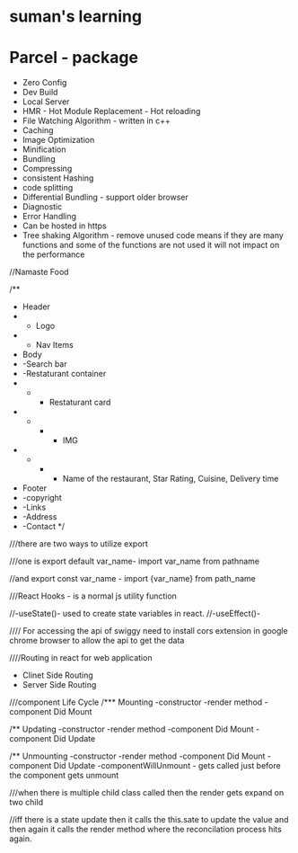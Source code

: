 # suman's learning

# Parcel - package

- Zero Config
- Dev Build
- Local Server
- HMR - Hot Module Replacement - Hot reloading
- File Watching Algorithm - written in c++
- Caching
- Image Optimization
- Minification
- Bundling
- Compressing
- consistent Hashing
- code splitting
- Differential Bundling - support older browser
- Diagnostic
- Error Handling
- Can be hosted in https
- Tree shaking Algorithm - remove unused code means if they are many functions and some of the functions are not used it will not impact on the performance

//Namaste Food

/\*\*

- Header
- - Logo
- - Nav Items
- Body
- -Search bar
- -Restaturant container
- - - Restaturant card
- - - - IMG
- - - - Name of the restaurant, Star Rating, Cuisine, Delivery time
- Footer
- -copyright
- -Links
- -Address
- -Contact
  \*/

///there are two ways to utilize export

///one is export default var_name- import var_name from pathname

//and export const var_name - import {var_name} from path_name

///React Hooks - is a normal js utility function

//-useState()- used to create state variables in react.
//-useEffect()-

//// For accessing the api of swiggy need to install cors extension in google chrome browser to allow the api to get the data

////Routing in react for web application

- Clinet Side Routing
- Server Side Routing

///component Life Cycle
/\*\*\* Mounting
-constructor
-render method
-component Did Mount

/\*\* Updating
-constructor
-render method
-component Did Mount
-component Did Update

/\*\* Unmounting
-constructor
-render method
-component Did Mount
-component Did Update
-componentWillUnmount - gets called just before the component gets unmount



///when there is multiple child class called then the render gets expand on two child 

//iff there is a state update then it calls the this.sate to update the value and then again it calls the render method where the reconcilation process hits again.